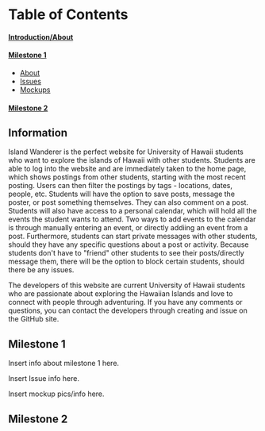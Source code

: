 <h1>Table of Contents</h1>
<h4><a href="#intro">Introduction/About</a></h4>
<h4><a href ="#milestone1">Milestone 1</a></h4>
<ul>
 <li><a href="#milestone1Info">About</a></li>
 <li><a href="#milestone1Issues">Issues</a></li>
 <li><a href="#milestone2Mockups">Mockups</a></li>
</ul>
<h4><a href="#milestone2">Milestone 2</a></h4>

<h2 id="intro">Information</h2>
<p>Island Wanderer is the perfect website for University of Hawaii students who want to explore the islands of Hawaii with other students. Students are able to log into the website and are immediately taken to the home page, which shows postings from other students, starting with the most recent posting. Users can then filter the postings by tags - locations, dates, people, etc. Students will have the option to save posts, message the poster, or post something themselves. They can also comment on a post. Students will also have access to a personal calendar, which will hold all the events the student wants to attend. Two ways to add events to the calendar is through manually entering an event, or directly addiing an event from a post. Furthermore, students can start private messages with other students, should they have any specific questions about a post or activity. Because students don't have to "friend" other students to see their posts/directly message them, there will be the option to block certain students, should there be any issues. </p>
 
<p>The developers of this website are current University of Hawaii students who are passionate about exploring the Hawaiian Islands and love to connect with people through adventuring. If you have any comments or questions, you can contact the developers through creating and issue on the GitHub site.</p>

<h2 id="milestone1">Milestone 1</h2>

<p id="milestone1Info">Insert info about milestone 1 here.</p>

<p id="milestone1Issues">Insert Issue info here.</p>

<p id="milestone1Mockups">Insert mockup pics/info here.</p>

<h2 id="milestone2">Milestone 2</h2>


